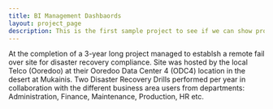 ```yaml
---
title: BI Management Dashbaords
layout: project_page
description: This is the first sample project to see if we can show projects in a list or in a grid. THis is really a super duper project to start with.
---
```


At the completion of a 3-year long project managed to establsh a remote fail over site for disaster recovery compliance. Site was hosted by the local Telco (Ooredoo) at their Ooredoo Data Center 4 (ODC4) location in the desert at Mukainis. Two Disaster Recovery Drills performed per year in collaboration with the different business area users from departments: Administration, Finance, Maintenance, Production, HR etc.
